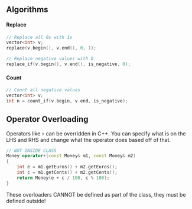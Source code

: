 ## Algorithms
#### Replace
```c++
// Replace all 0s with 1s
vector<int> v;
replace(v.begin(), v.end(), 0, 1);

// Replace negative values with 0
replace_if(v.begin(), v.end(), is_negative, 0);
```

#### Count
```c++
// Count all negative values
vector<int> v;
int n = count_if(v.begin, v.end, is_negative);
```

## Operator Overloading
Operators like `+` can be overridden in C++. You can specify what is on the LHS and RHS and change what the operator does based off of that.
```C++
// NOT INSIDE CLASS
Money operator+(const Money& m1, const Money& m2)
{
    int e = m1.getEuros() + m2.getEuros();
    int c = m1.getCents() + m2.getCents();
    return Money(e + c / 100, c % 100);
}
```
These overloaders CANNOT be defined as part of the class, they must be defined outside!